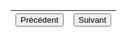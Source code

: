 ---
---
|<button onclick="window.location.href='https://vhascoet-pro.github.io/portfolio-bts.github.io/rds2/RDS2_1';">Précédent</button>|<button onclick="window.location.href='https://vhascoet-pro.github.io/portfolio-bts.github.io/rds2/RDS2_2';">Suivant</button>|
|--|--|